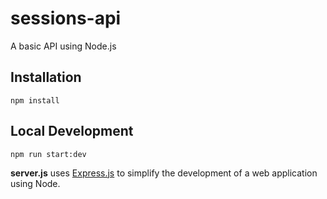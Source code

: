 # sessions-api

A basic API using Node.js

## Installation

```
npm install
```

## Local Development

```
npm run start:dev
```

**server.js** uses [Express.js](https://expressjs.com/) to simplify the development of a web application using Node.
